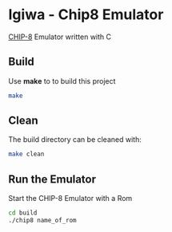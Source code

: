 # Igiwa - Chip8 Emulator

[CHIP-8](https://en.wikipedia.org/wiki/CHIP-8) Emulator written with C

## Build

Use **make** to to build this project

```bash
make
```

## Clean

The build directory can be cleaned with:

```bash
make clean
```

## Run the Emulator

Start the CHIP-8 Emulator with a Rom

```bash
cd build
./chip8 name_of_rom
```
